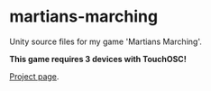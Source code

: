 # martians-marching

Unity source files for my game 'Martians Marching'. 

**This game requires 3 devices with TouchOSC!**

[Project page](https://strangerbedfellows.wordpress.com/2014/11/15/martians-marching/).
